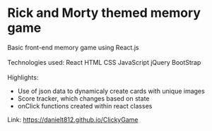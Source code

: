 # Rick and Morty themed memory game

Basic front-end memory game using React.js 
<br>
<br>
Technologies used: React HTML CSS JavaScript jQuery BootStrap 
<br>
<br>
Highlights:
<ul>
  <li>Use of json data to dynamicaly create cards with unique images</li>
  <li>Score tracker, which changes based on state</li>
  <li>onClick functions created within react classes</li>
</ul>

Link: https://danielt812.github.io/ClickyGame
